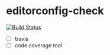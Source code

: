 # editorconfig-check
[![Build Status](http://img.shields.io/travis/stephengroat/editorconfig-check.svg)](https://travis-ci.org/stephengroat/editorconfig-check)

- [ ] travis
- [ ] code coverage tool
